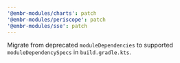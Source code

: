 ```yaml
---
'@embr-modules/charts': patch
'@embr-modules/periscope': patch
'@embr-modules/sse': patch
---
```


Migrate from deprecated `moduleDependencies` to supported `moduleDependencySpecs` in `build.gradle.kts`.
